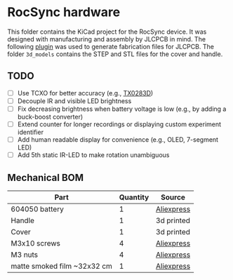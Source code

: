 # RocSync hardware
This folder contains the KiCad project for the RocSync device. It was designed with manufacturing and assembly by JLCPCB in mind. The following [plugin](https://github.com/Bouni/kicad-jlcpcb-tools) was used to generate fabrication files for JLCPCB. The folder `3d_models` contains the STEP and STL files for the cover and handle.

## TODO
- [ ] Use TCXO for better accuracy (e.g., [TX0283D](https://jlcpcb.com/partdetail/Tst-TX0283D/C499191))
- [ ] Decouple IR and visible LED brightness
- [ ] Fix decreasing brightness when battery voltage is low (e.g., by adding a buck-boost converter)
- [ ] Extend counter for longer recordings or displaying custom experiment identifier
- [ ] Add human readable display for convenience (e.g., OLED, 7-segment LED)
- [ ] Add 5th static IR-LED to make rotation unambiguous

## Mechanical BOM
| Part                        | Quantity | Source                                                              |
| --------------------------- | -------- | ------------------------------------------------------------------- |
| 604050 battery              | 1        | [Aliexpress](https://www.aliexpress.com/item/1005007605225540.html) |
| Handle                      | 1        | 3d printed                                                          |
| Cover                       | 1        | 3d printed                                                          |
| M3x10 screws                | 4        | [Aliexpress](https://www.aliexpress.com/item/32850409234.html)      |
| M3 nuts                     | 4        | [Aliexpress](https://www.aliexpress.com/item/32977174437.html)      |
| matte smoked film ~32x32 cm | 1        | [Aliexpress](https://www.aliexpress.com/item/1005005636607163.html) |
